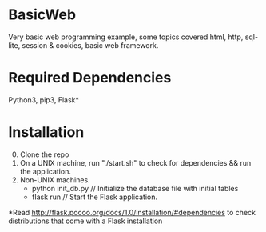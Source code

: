 # BasicWeb
Very basic web programming example, some topics covered html, http, sql-lite, session &amp; cookies, basic web framework.

Required Dependencies
=====
Python3, pip3, Flask*

Installation
=====
0. Clone the repo
1. On a UNIX machine, run "./start.sh" to check for dependencies && run the application.
2. Non-UNIX machines.
   * python init_db.py // Initialize the database file with initial tables
   * flask run         // Start the Flask application.



*Read http://flask.pocoo.org/docs/1.0/installation/#dependencies to check distributions that come with a Flask installation
